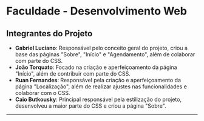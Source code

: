 # Faculdade - Desenvolvimento Web

## Integrantes do Projeto

- **Gabriel Luciano**: Responsável pelo conceito geral do projeto, criou a base das páginas "Sobre", "Início" e "Agendamento", além de colaborar com parte do CSS.
- **João Torquato**: Focado na criação e aperfeiçoamento da página "Início", além de contribuir com parte do CSS.
- **Ruan Fernandes**: Responsável pela criação e aperfeiçoamento da página "Localização", além de realizar ajustes nas funcionalidades e colaborar com o CSS.
- **Caio Butkousky**: Principal responsável pela estilização do projeto, desenvolveu a maior parte do CSS e criou a página "Sobre".

---


